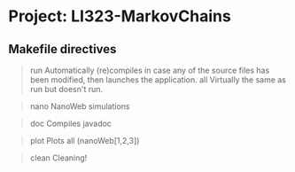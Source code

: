 Project: LI323-MarkovChains
=============

Makefile directives
------------

> run
  Automatically (re)compiles in case any of the source files has been modified, then launches the application.
> all
  Virtually the same as run but doesn't run.

> nano
  NanoWeb simulations

> doc 
  Compiles javadoc

> plot 
  Plots all (nanoWeb[1,2,3])

> clean
  Cleaning!